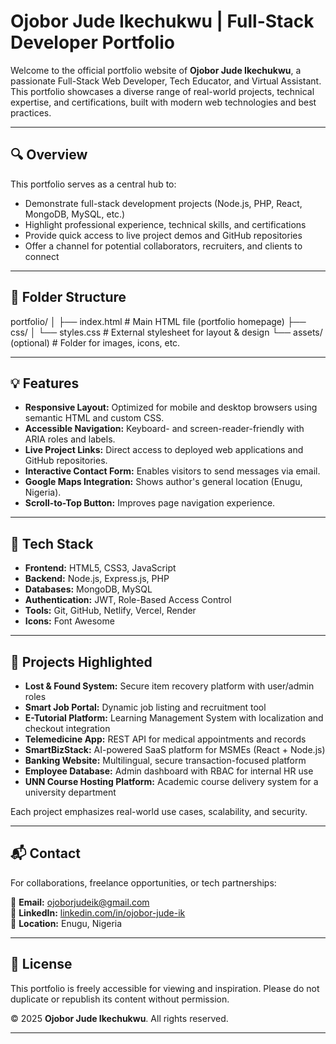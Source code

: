 # Ojobor Jude Ikechukwu | Full-Stack Developer Portfolio

Welcome to the official portfolio website of **Ojobor Jude Ikechukwu**, a passionate Full-Stack Web Developer, Tech Educator, and Virtual Assistant. This portfolio showcases a diverse range of real-world projects, technical expertise, and certifications, built with modern web technologies and best practices.

---

## 🔍 Overview

This portfolio serves as a central hub to:

- Demonstrate full-stack development projects (Node.js, PHP, React, MongoDB, MySQL, etc.)
- Highlight professional experience, technical skills, and certifications
- Provide quick access to live project demos and GitHub repositories
- Offer a channel for potential collaborators, recruiters, and clients to connect

---

## 📁 Folder Structure

portfolio/
│
├── index.html # Main HTML file (portfolio homepage)
├── css/
│ └── styles.css # External stylesheet for layout & design
└── assets/ (optional) # Folder for images, icons, etc.


---

## 💡 Features

- **Responsive Layout:** Optimized for mobile and desktop browsers using semantic HTML and custom CSS.
- **Accessible Navigation:** Keyboard- and screen-reader-friendly with ARIA roles and labels.
- **Live Project Links:** Direct access to deployed web applications and GitHub repositories.
- **Interactive Contact Form:** Enables visitors to send messages via email.
- **Google Maps Integration:** Shows author's general location (Enugu, Nigeria).
- **Scroll-to-Top Button:** Improves page navigation experience.

---

## 🧰 Tech Stack

- **Frontend:** HTML5, CSS3, JavaScript
- **Backend:** Node.js, Express.js, PHP
- **Databases:** MongoDB, MySQL
- **Authentication:** JWT, Role-Based Access Control
- **Tools:** Git, GitHub, Netlify, Vercel, Render
- **Icons:** Font Awesome

---

## 📌 Projects Highlighted

- **Lost & Found System:** Secure item recovery platform with user/admin roles
- **Smart Job Portal:** Dynamic job listing and recruitment tool
- **E-Tutorial Platform:** Learning Management System with localization and checkout integration
- **Telemedicine App:** REST API for medical appointments and records
- **SmartBizStack:** AI-powered SaaS platform for MSMEs (React + Node.js)
- **Banking Website:** Multilingual, secure transaction-focused platform
- **Employee Database:** Admin dashboard with RBAC for internal HR use
- **UNN Course Hosting Platform:** Academic course delivery system for a university department

Each project emphasizes real-world use cases, scalability, and security.

---

## 📬 Contact

For collaborations, freelance opportunities, or tech partnerships:

📧 **Email:** [ojoborjudeik@gmail.com](mailto:ojoborjudeik@gmail.com)  
🔗 **LinkedIn:** [linkedin.com/in/ojobor-jude-ik](https://www.linkedin.com/in/ojobor-jude-ik-292b9612b/)  
📍 **Location:** Enugu, Nigeria  

---

## 📝 License

This portfolio is freely accessible for viewing and inspiration. Please do not duplicate or republish its content without permission.

&copy; 2025 **Ojobor Jude Ikechukwu**. All rights reserved.

---
